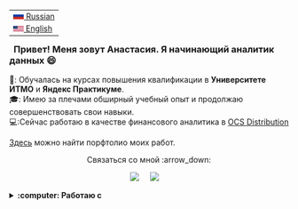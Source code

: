 <table align="right">
 <tr><td><a href="README.md"><img src="images/flag-400.png" height="13"> Russian</a></td></tr>
 <tr><td><a href="README_eng.md"><img src="images/Flag_of_the_United_States.png" height="10"> English</a></td></tr>
</table>

### &nbsp; Привет! Меня зовут Анастасия. Я начинающий аналитик данных :smile:

📘: Обучалась на курсах повышения квалификации в **Университете ИТМО** и **Яндекс Практикуме**. \
🎓: Имею за плечами обширный учебный опыт и продолжаю совершенствовать свои навыки. \
💻:Сейчас работаю в качестве финансового аналитика в [OCS Distribution](https://www.ocs.ru/)

[Здесь](https://github.com/steishas/portfolio) можно найти порфтолио моих работ.

<p align="center"> Связаться со мной :arrow_down:</p>

<p align="center">
  <a href="https://www.instagram.com/steishas.s/"><img src="https://go-skill-icons.vercel.app/api/icons?i=instagram" /></a>&nbsp;&nbsp;&nbsp;&nbsp;
  <a href="https://t.me/steishas"><img src="https://go-skill-icons.vercel.app/api/icons?i=telegram" /></a>&nbsp;&nbsp;&nbsp;&nbsp;
</p>

<details>
  <summary><b>:computer: Работаю с</b></summary>
  <br/>

![Python](https://go-skill-icons.vercel.app/api/icons?i=python)&nbsp;
![matplotlib](https://go-skill-icons.vercel.app/api/icons?i=numpy)&nbsp;
![pandas](https://go-skill-icons.vercel.app/api/icons?i=pandas)&nbsp;
![seaborn](https://go-skill-icons.vercel.app/api/icons?i=seaborn)&nbsp;
![matplotlib](https://go-skill-icons.vercel.app/api/icons?i=matplotlib)&nbsp; \
![jupyter](https://go-skill-icons.vercel.app/api/icons?i=jupyter)&nbsp;
![pycharm](https://go-skill-icons.vercel.app/api/icons?i=pycharm)&nbsp; \
![postgresql](https://go-skill-icons.vercel.app/api/icons?i=postgresql)&nbsp; \
![excel](https://go-skill-icons.vercel.app/api/icons?i=excel)&nbsp;
